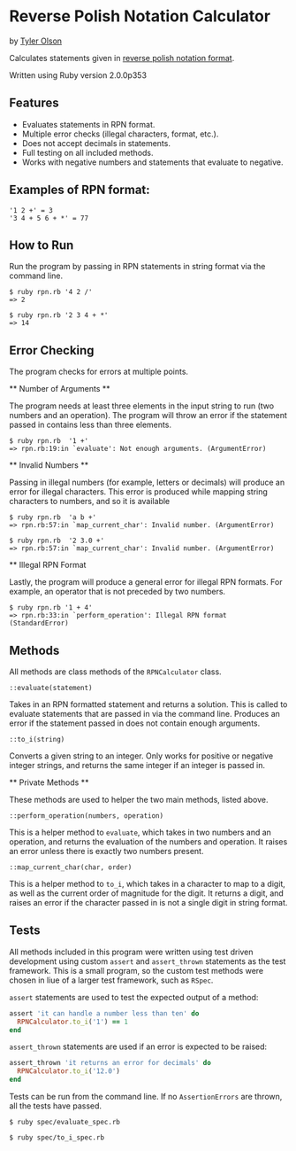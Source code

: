 # Reverse Polish Notation Calculator

by [Tyler Olson](http://tgolson.com)

Calculates statements given in [reverse polish notation format](#link).

Written using Ruby version 2.0.0p353

## Features

* Evaluates statements in RPN format.
* Multiple error checks (illegal characters, format, etc.).
* Does not accept decimals in statements.
* Full testing on all included methods.
* Works with negative numbers and statements that evaluate to negative.

## Examples of RPN format:

```
'1 2 +' = 3
'3 4 + 5 6 + *' = 77
```

## How to Run

Run the program by passing in RPN statements in string format via the command line.

```
$ ruby rpn.rb '4 2 /'
=> 2

$ ruby rpn.rb '2 3 4 + *'
=> 14
```

## Error Checking

The program checks for errors at multiple points.

** Number of Arguments **

The program needs at least three elements in the input string to run (two numbers and an operation). The program will throw an error if the statement passed in contains less than three elements.

```
$ ruby rpn.rb  '1 +'
=> rpn.rb:19:in `evaluate': Not enough arguments. (ArgumentError)
```

** Invalid Numbers **

Passing in illegal numbers (for example, letters or decimals) will produce an error for illegal characters. This error is produced while mapping string characters to numbers, and so it is available

```
$ ruby rpn.rb  'a b +'
=> rpn.rb:57:in `map_current_char': Invalid number. (ArgumentError)

$ ruby rpn.rb  '2 3.0 +'
=> rpn.rb:57:in `map_current_char': Invalid number. (ArgumentError)
```
** Illegal RPN Format

Lastly, the program will produce a general error for illegal RPN formats. For example, an operator that is not preceded by two numbers.

```
$ ruby rpn.rb '1 + 4'
=> rpn.rb:33:in `perform_operation': Illegal RPN format (StandardError)
```

## Methods

All methods are class methods of the ```RPNCalculator``` class.

```::evaluate(statement)```

Takes in an RPN formatted statement and returns a solution. This is called to evaluate statements that are passed in via the command line. Produces an error if the statement passed in does not contain enough arguments.

```::to_i(string)```

Converts a given string to an integer. Only works for positive or negative integer strings, and returns the same integer if an integer is passed in.

** Private Methods **

These methods are used to helper the two main methods, listed above.

```::perform_operation(numbers, operation)```

This is a helper method to ```evaluate```, which takes in two numbers and an operation, and returns the evaluation of the numbers and operation. It raises an error unless there is exactly two numbers present.

```::map_current_char(char, order)```

This is a helper method to ```to_i```, which takes in a character to map to a digit, as well as the current order of magnitude for the digit. It returns a digit, and raises an error if the character passed in is not a single digit in string format.

## Tests

All methods included in this program were written using test driven development using custom ```assert``` and ```assert_thrown``` statements as the test framework. This is a small program, so the custom test methods were chosen in liue of a larger test framework, such as ```RSpec```.

```assert``` statements are used to test the expected output of a method:

```ruby
assert 'it can handle a number less than ten' do
  RPNCalculator.to_i('1') == 1
end
```

```assert_thrown``` statements are used if an error is expected to be raised:

```ruby
assert_thrown 'it returns an error for decimals' do
  RPNCalculator.to_i('12.0')
end
```

Tests can be run from the command line. If no ```AssertionErrors``` are thrown, all the tests have passed.

```
$ ruby spec/evaluate_spec.rb
```
```
$ ruby spec/to_i_spec.rb
```